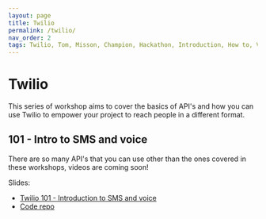```yaml
---
layout: page
title: Twilio 
permalink: /twilio/
nav_order: 2
tags: Twilio, Tom, Misson, Champion, Hackathon, Introduction, How to, Voice, sms
---
```

# Twilio 

This series of workshop aims to cover the basics of API's and how you can use Twilio to empower your project to reach people in a different format. 

## 101 - Intro to SMS and voice
There are so many API's that you can use other than the ones covered in these workshops, videos are coming soon! 

Slides:
- [Twilio 101 - Introduction to SMS and voice](https://docs.google.com/presentation/d/1J2gvOEnEHCr5YwHwrteUc6w8xcaKRuUNUPBscZjmIxU/edit?usp=sharing)
- [Code repo](https://github.com/tomMisson/Twilio-101)
